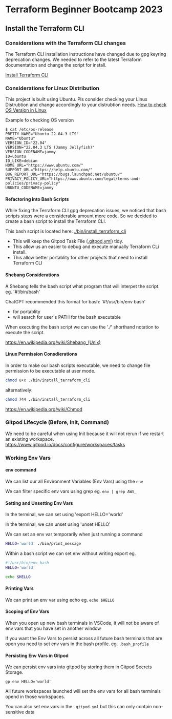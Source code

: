 # Terraform Beginner Bootcamp 2023

## Install the Terraform CLI

### Considerations with the Terraform CLI changes
The Terraform CLI installation instructions have changed due to gpg keyring deprecation changes.
We needed to refer to the latest Terraform documentation and change the script for install.

[Install Terraform CLI](https://developer.hashicorp.com/terraform/tutorials/aws-get-started/install-cli)

### Considerations for Linux Distribution
This project is built using Ubuntu.
Pls consider checking your Linux Distrubtion and change accordingly to your distrubtion needs.
[How to check OS Version in Linux](https://www.cyberciti.biz/faq/how-to-check-os-version-in-linux-command-line/)

Example fo checking OS version
```
$ cat /etc/os-release
PRETTY_NAME="Ubuntu 22.04.3 LTS"
NAME="Ubuntu"
VERSION_ID="22.04"
VERSION="22.04.3 LTS (Jammy Jellyfish)"
VERSION_CODENAME=jammy
ID=ubuntu
ID_LIKE=debian
HOME_URL="https://www.ubuntu.com/"
SUPPORT_URL="https://help.ubuntu.com/"
BUG_REPORT_URL="https://bugs.launchpad.net/ubuntu/"
PRIVACY_POLICY_URL="https://www.ubuntu.com/legal/terms-and-policies/privacy-policy"
UBUNTU_CODENAME=jammy
```

#### Refactoring into Bash Scripts

While fixing the Terraform CLI gpg deprecation issues, we noticed that bash scripts steps were a considerable amount more code. So we decided to create a bash script to install the Terraform CLI.

This bash script is located here: [./bin/install_terraform_cli](./bin/install_terraform_cli)
- This will keep the Gitpod Task File ([.gitpod.yml](.gitpod.yml)) tidy.
- This allow us an easier to debug and execute manually Terraform CLi install.
- This allow better portablity for other projects that need to install Terraform CLI

#### Shebang Considerations
A Shebang tells the bash script what program that will interpet the script. eg. '#!/bin/bash'

ChatGPT recommended this format for bash: '#!/usr/bin/env bash'
- for portablity 
- will search for user's PATH for the bash executable

When executing the bash script we can use the './' shorthand notation to execute the script.

https://en.wikipedia.org/wiki/Shebang_(Unix)


#### Linux Permission Consdierations

In order to make our bash scripts executable, we need to change file permission to be executable at user mode.

```sh
chmod u+x ./bin/install_terraform_cli
```
alternatively:

```sh
chmod 744 ./bin/install_terraform_cli
```
https://en.wikipedia.org/wiki/Chmod


### Gitpod Lifecycle (Before, Init, Command)

We need to be careful when using Init because it will not rerun if we restart an existing workspace.
https://www.gitpod.io/docs/configure/workspaces/tasks

### Working Env Vars

#### env command

We can list our all Environment Variables (Env Vars) using the `env`

We can filter specific env vars using grep eg. `env | grep AWS_`

#### Setting and Unsetting Env Vars

In the terminal, we can set using 'export HELLO='world'

In the terminal, we can unset using 'unset HELLO'

We can set an env var temporarily when just running a command

```sh
HELLO='world' ./bin/print_message
```
Within a bash script we can set env without writing export eg.

```sh
#!/usr/bin/env bash
HELLO='world'

echo $HELLO
```
#### Printing Vars

We can print an env var using echo eg. `echo $HELLO`

#### Scoping of Env Vars

When you open up new bash terminals in VSCode, it will not be aware of env vars that you have set in another window

If you want the Env Vars to persist across all future bash terminals that are open you need to set env vars in the bash profile. eg. `.bash_profile`

#### Persisting Env Vars in Gitpod

We can persist env vars into gitpod by storing them in Gitpod Secrets Storage.

```
gp env HELLO='world'
```

All future workspaces launched will set the env vars for all bash terminals opend in those workspaces.

You can also set env vars in the `.gitpod.yml` but this can only contain non-sensitive data
